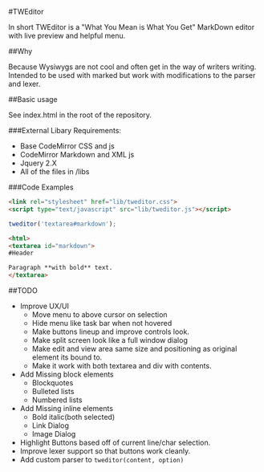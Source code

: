 #TWEditor

In short TWEditor is a "What You Mean is What You Get" MarkDown editor with live preview and helpful menu.

##Why

Because Wysiwygs are not cool and often get in the way of writers writing.  Intended to be used with marked but work with modifications to the parser and lexer.

##Basic usage

See index.html in the root of the repository.  

###External Libary Requirements:

* Base CodeMirror CSS and js
* CodeMirror Markdown and XML js
* Jquery 2.X
* All of the files in /libs

###Code Examples

```html
<link rel="stylesheet" href="lib/tweditor.css">
<script type="text/javascript" src="lib/tweditor.js"></script>
```

```javascript
tweditor('textarea#markdown');
```

```html
<html>
<textarea id="markdown">
#Header

Paragraph **with bold** text.
</textarea>
```

##TODO

* Improve UX/UI
  * Move menu to above cursor on selection
  * Hide menu like task bar when not hovered
  * Make buttons lineup and improve controls look.
  * Make split screen look like a full window dialog
  * Make edit and view area same size and positioning as original element its bound to.
  * Make it work with both textarea and div with contents.
* Add Missing block elements
  * Blockquotes
  * Bulleted lists
  * Numbered lists
* Add Missing inline elements
  * Bold italic(both selected)
  * Link Dialog
  * Image Dialog
* Highlight Buttons based off of current line/char selection.
* Improve lexer support so that buttons work cleanly.
* Add custom parser to `tweditor(content, option)`

